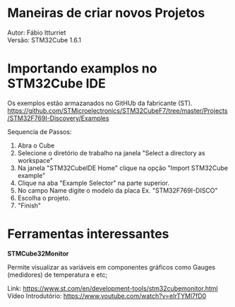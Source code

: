 # Maneiras de criar novos Projetos
Autor: Fábio Itturriet  
Versão: STM32Cube 1.6.1

# Importando examplos no STM32Cube IDE

Os exemplos estão armazanados no GitHUb da fabricante (ST). 
https://github.com/STMicroelectronics/STM32CubeF7/tree/master/Projects/STM32F769I-Discovery/Examples

Sequencia de Passos:
1. Abra o Cube
2. Selecione o diretório de trabalho na janela "Select a directory as workspace"
3. Na janela "STM32CubeIDE Home" clique na opção "Import STM32Cube example"
4. Clique na aba "Example Selector" na parte superior.
5. No campo Name digite o modelo da placa Ex. "STM32F769I-DISCO"
6. Escolha o projeto.  
7. "Finish"  
  
  
# Ferramentas interessantes

**STMCube32Monitor**

Permite visualizar as variáveis em componentes gráficos como Gauges (medidores) de temperatura e etc;

Link: https://www.st.com/en/development-tools/stm32cubemonitor.html  
Vídeo Introdutório: https://www.youtube.com/watch?v=eIrTYMl7fD0

